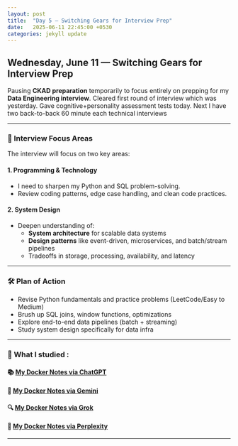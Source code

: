 ```yaml
---
layout: post
title:  "Day 5 – Switching Gears for Interview Prep"
date:   2025-06-11 22:45:00 +0530
categories: jekyll update
---
```

## Wednesday, June 11 — Switching Gears for Interview Prep

Pausing **CKAD preparation** temporarily to focus entirely on prepping for my **Data Engineering interview**.
Cleared first round of interview which was yesterday. 
Gave cognitive+personality assessment tests today. 
Next I have two back-to-back 60 minute each technical interviews


---

### 🎯 Interview Focus Areas

The interview will focus on two key areas:

#### 1. **Programming & Technology**
- I need to sharpen my Python and SQL problem-solving.
- Review coding patterns, edge case handling, and clean code practices.

#### 2. **System Design**
- Deepen understanding of:
  - **System architecture** for scalable data systems
  - **Design patterns** like event-driven, microservices, and batch/stream pipelines
  - Tradeoffs in storage, processing, availability, and latency

---

### 🛠 Plan of Action

- Revise Python fundamentals and practice problems (LeetCode/Easy to Medium)
- Brush up SQL joins, window functions, optimizations
- Explore end-to-end data pipelines (batch + streaming)
- Study system design specifically for data infra

---

### 🔗 What I studied :

#### 📚 [My Docker Notes via ChatGPT](https://chatgpt.com/share/6849c885-4850-800e-aeea-076eab61d9a8)  

#### 🧠 [My Docker Notes via Gemini](https://g.co/gemini/share/296ed2bbf4dd)

#### 🔍 [My Docker Notes via Grok](https://grok.com/share/c2hhcmQtMg%3D%3D_03f116c4-12cc-4771-a6e4-c3ac84375d26)

#### 🔎 [My Docker Notes via Perplexity](https://www.perplexity.ai/search/is-there-any-free-software-tha-Q6kdlFlXSCeuJHqB7FvM5w?0=d)

---
